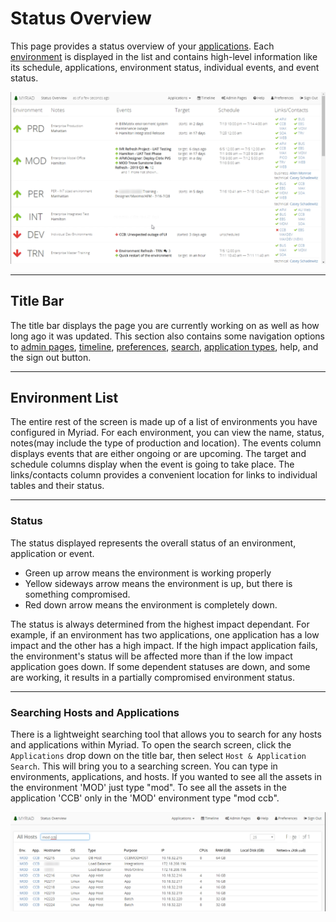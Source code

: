 # Status Overview
This page provides a status overview of your [applications](Applications.md). Each [environment](Environments.md) is displayed in the list and contains high-level information like its schedule, applications, environment status, individual events, and event status.

<img src="Media/Status-Overview.png">

---
## Title Bar
The title bar displays the page you are currently working on as well as how long ago it was updated. This section also contains some navigation options to 
[admin pages](Admin-Pages.md), [timeline](Timeline.md), [preferences](Preferences.md), [search](#Searching), [application types](Application-Types.md), help, and the sign out button.

---
## Environment List
The entire rest of the screen is made up of a list of environments you have configured in Myriad. For each environment, you can view the name, status, notes(may include the type of production and location). The events column displays events that are either ongoing or are upcoming. The target and schedule columns display when the event is going to take place. The links/contacts column provides a convenient location for links to individual tables and their status.

---
### Status
The status displayed represents the overall status of an environment, application or event. 
* Green up arrow means the environment is working properly
* Yellow sideways arrow means the environment is up, but there is something compromised.
* Red down arrow means the environment is completely down.

The status is always determined from the highest impact dependant. For example, if an environment has two applications, one application has a low impact and the other has a high impact. If the high impact application fails, the environment's status will be affected more than if the low impact application goes down. If some dependent statuses are down, and some are working, it results in a partially compromised environment status. 

---
### Searching Hosts and Applications
There is a lightweight searching tool that allows you to search for any hosts and applications within Myriad. To open the search screen, click the `Applications` drop down on the title bar, then select `Host & Application Search`. This will bring you to a searching screen. You can type in environments, applications, and hosts. If you wanted to see all the assets in the environment 'MOD' just type "mod". To see all the assets in the application 'CCB' only in the 'MOD' environment type "mod ccb".

<img src="Media/Application-Host-Searching.png">
